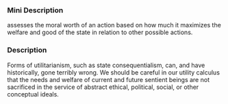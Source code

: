### Mini Description

assesses the moral worth of an action based on how much it maximizes the welfare and good of the state in relation to other possible actions.

### Description

Forms of utilitarianism, such as state consequentialism, can, and have historically, gone terribly wrong. We should be careful in our utility calculus that the needs and welfare of current and future sentient beings are not sacrificed in the service of abstract ethical, political, social, or other conceptual ideals.
